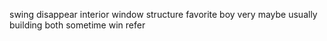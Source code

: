 swing disappear interior window structure favorite boy very maybe usually building both sometime win refer